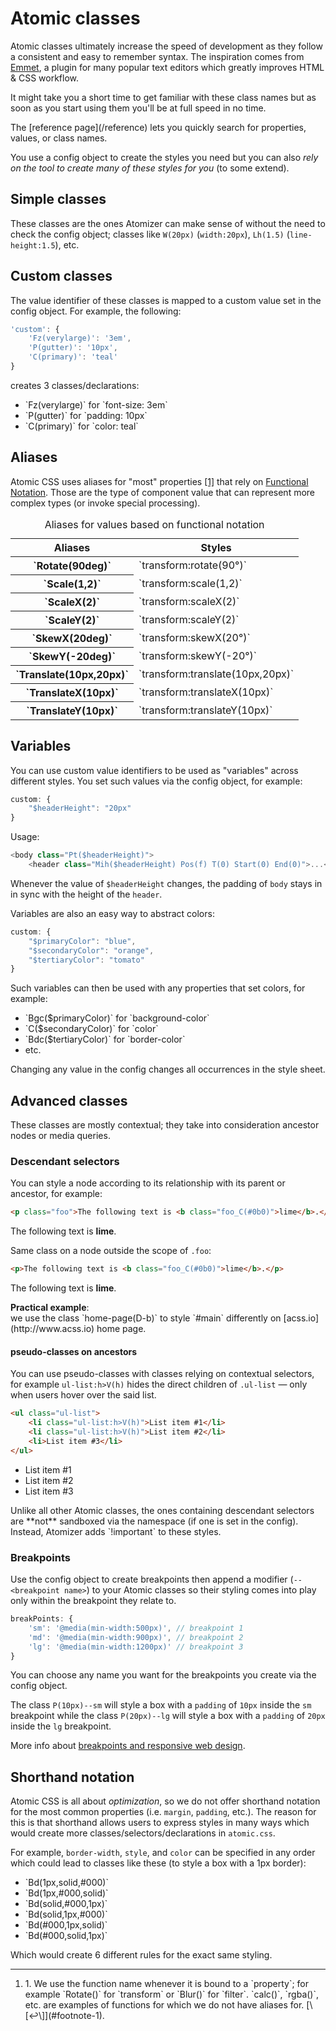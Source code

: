 # Atomic classes

Atomic classes ultimately increase the speed of development as they follow a consistent and easy to remember syntax. The inspiration comes from [Emmet](http://emmet.io/), a plugin for many popular text editors which greatly improves HTML & CSS workflow.

It might take you a short time to get familiar with these class names but as soon as you start using them you'll be at full speed in no time.

<div class="noteBox info">The [reference page](/reference) lets you quickly search for properties, values, or class names.</div>

You use a config object to create the styles you need but you can also *rely on the tool to create many of these styles for you* (to some extend).

## Simple classes

These classes are the ones Atomizer can make sense of without the need to check the config object; classes like `W(20px)` (`width:20px`), `Lh(1.5)` (`line-height:1.5`), etc.

## Custom classes

The value identifier of these classes is mapped to a custom value set in the config object. For example, the following:

```javascript
'custom': {
    'Fz(verylarge)': '3em',
    'P(gutter)': '10px',
    'C(primary)': 'teal'
}
```

creates 3 classes/declarations:

<ul class="ul-list">
    <li>`Fz(verylarge)` for `font-size: 3em`</li>
    <li>`P(gutter)` for `padding: 10px`</li>
    <li>`C(primary)` for `color: teal`</li>
</ul>

## Aliases

Atomic CSS uses aliases for "most" properties [\[1\]](#footnote)<a id="footnote-1" class="D(ib)"></a> that rely on [Functional Notation](http://www.w3.org/TR/css3-values/#functional-notation). Those are the type of component value that can represent more complex types (or invoke special processing).

<table class="Ta(start) W(100%)">
    <caption class="Hidden">Aliases for values based on functional notation</caption>
    <thead>
        <tr>
            <th scope="col" class="P(10px)">Aliases</th>
            <th scope="col" class="P(10px)">Styles</th>
        </tr>
    </thead>
    <tbody>
        <tr class="BdT Bdc-#cecece">
            <th scope="row" class="Va(t) Whs(nw) P(10px)">`Rotate(90deg)`</th>
            <td class="Va(t) P(10px)">`transform:rotate(90°)`</td>
        </tr>
        <tr class="BdT Bdc-#cecece">
            <th scope="row" class="Va(t) Whs(nw) P(10px)">`Scale(1,2)`</th>
            <td class="Va(t) P(10px)">`transform:scale(1,2)`</td>
        </tr>
        <tr class="BdT Bdc-#cecece">
            <th scope="row" class="Va(t) Whs(nw) P(10px)">`ScaleX(2)`</th>
            <td class="Va(t) P(10px)">`transform:scaleX(2)`</td>
        </tr>
        <tr class="BdT Bdc-#cecece">
            <th scope="row" class="Va(t) Whs(nw) P(10px)">`ScaleY(2)`</th>
            <td class="Va(t) P(10px)">`transform:scaleY(2)`</td>
        </tr>
        <tr class="BdT Bdc-#cecece">
            <th scope="row" class="Va(t) Whs(nw) P(10px)">`SkewX(20deg)`</th>
            <td class="Va(t) P(10px)">`transform:skewX(20°)`</td>
        </tr>
        <tr class="BdT Bdc-#cecece">
            <th scope="row" class="Va(t) Whs(nw) P(10px)">`SkewY(-20deg)`</th>
            <td class="Va(t) P(10px)">`transform:skewY(-20°)`</td>
        </tr>
        <tr class="BdT Bdc-#cecece">
            <th scope="row" class="Va(t) Whs(nw) P(10px)">`Translate(10px,20px)`</th>
            <td class="Va(t) P(10px)">`transform:translate(10px,20px)`</td>
        </tr>
        <tr class="BdT Bdc-#cecece">
            <th scope="row" class="Va(t) Whs(nw) P(10px)">`TranslateX(10px)`</th>
            <td class="Va(t) P(10px)">`transform:translateX(10px)`</td>
        </tr>
        <tr class="BdT Bdc-#cecece">
            <th scope="row" class="Va(t) Whs(nw) P(10px)">`TranslateY(10px)`</th>
            <td class="Va(t) P(10px)">`transform:translateY(10px)`</td>
        </tr>
    </tbody>
</table>

## Variables

You can use custom value identifiers to be used as &quot;variables&quot; across different styles. You set such values via the config object, for example:

```javascript
custom: {
    "$headerHeight": "20px"
}
```

Usage:

```javascript
<body class="Pt($headerHeight)">
    <header class="Mih($headerHeight) Pos(f) T(0) Start(0) End(0)">...</header>
```

Whenever the value of `$headerHeight` changes, the padding of `body` stays in in sync with the height of the `header`.

Variables are also an easy way to abstract colors:

```javascript
custom: {
    "$primaryColor": "blue",
    "$secondaryColor": "orange",
    "$tertiaryColor": "tomato"
}
```

Such variables can then be used with any properties that set colors, for example:

<ul class="ul-list">
    <li>`Bgc($primaryColor)` for `background-color`</li>
    <li>`C($secondaryColor)` for `color`</li>
    <li>`Bdc($tertiaryColor)` for `border-color`</li>
    <li>etc.</li>
</ul>

Changing any value in the config changes all occurrences in the style sheet.

## Advanced classes

These classes are mostly contextual; they take into consideration ancestor nodes or media queries.

### Descendant selectors

You can style a node according to its relationship with its parent or ancestor, for example:

```html
<p class="foo">The following text is <b class="foo_C(#0b0)">lime</b>.</p>
```
<p class="foo">The following text is <b class="foo_C(#0b0)">lime</b>.</p>

Same class on a node outside the scope of `.foo`:

```html
<p>The following text is <b class="foo_C(#0b0)">lime</b>.</p>
```

<p>The following text is <b class="foo_C(#0b0)">lime</b>.</p>

<p class="noteBox info"><strong>Practical example</strong>:<br> we use the class `home-page(D-b)` to style `#main` differently on  [acss.io](http://www.acss.io) home page.</p>

#### pseudo-classes on ancestors

You can use pseudo-classes with classes relying on contextual selectors, for example `ul-list:h>V(h)` hides the direct children of `.ul-list` &mdash; only when users hover over the said list.

```html
<ul class="ul-list">
    <li class="ul-list:h>V(h)">List item #1</li>
    <li class="ul-list:h>V(h)">List item #2</li>
    <li>List item #3</li>
</ul>
```

<ul class="ul-list">
    <li class="ul-list:h>V(h)">List item #1</li>
    <li class="ul-list:h>V(h)">List item #2</li>
    <li>List item #3</li>
</ul>

<p class="noteBox important">Unlike all other Atomic classes, the ones containing descendant selectors are **not** sandboxed via the namespace (if one is set in the config). Instead, Atomizer adds `!important` to these styles.</p>

### Breakpoints

Use the config object to create breakpoints then append a modifier (`--<breakpoint name>`) to your Atomic classes so their styling comes into play only within the breakpoint they relate to.

```javascript
breakPoints: {
    'sm': '@media(min-width:500px)', // breakpoint 1
    'md': '@media(min-width:900px)', // breakpoint 2
    'lg': '@media(min-width:1200px)' // breakpoint 3
}
```

<p class="noteBox info">You can choose any name you want for the breakpoints you create via the config object.</p>

The class `P(10px)--sm` will style a box with a `padding` of `10px` inside the `sm` breakpoint while the class `P(20px)--lg` will style a box with a `padding` of `20px` inside the `lg` breakpoint.

More info about [breakpoints and responsive web design](../tutorials/responsive-web-design.html).

## Shorthand notation

Atomic CSS is all about *optimization*, so we do not offer shorthand notation for the most common properties (i.e. `margin`, `padding`, etc.). The reason for this is that shorthand allows users to express styles in many ways which would create more classes/selectors/declarations in `atomic.css`.

For example, `border-width`, `style`, and `color` can be specified in any order which could lead to classes like these (to style a box with a 1px border):

<ul class="ul-list">
    <li>`Bd(1px,solid,#000)`</li>
    <li>`Bd(1px,#000,solid)`</li>
    <li>`Bd(solid,#000,1px)`</li>
    <li>`Bd(solid,1px,#000)`</li>
    <li>`Bd(#000,1px,solid)`</li>
    <li>`Bd(#000,solid,1px)`</li>
</ul>

Which would create 6 different rules for the exact same styling.


<hr class="Mt(50px)">

<ol id="footnote" class="ol-list">
    <li>1. We use the function name whenever it is bound to a `property`; for example `Rotate()` for `transform` or `Blur()` for `filter`. `calc()`, `rgba()`, etc. are examples of functions for which we do not have aliases for. [\[↩\]](#footnote-1).</li>
</ol>